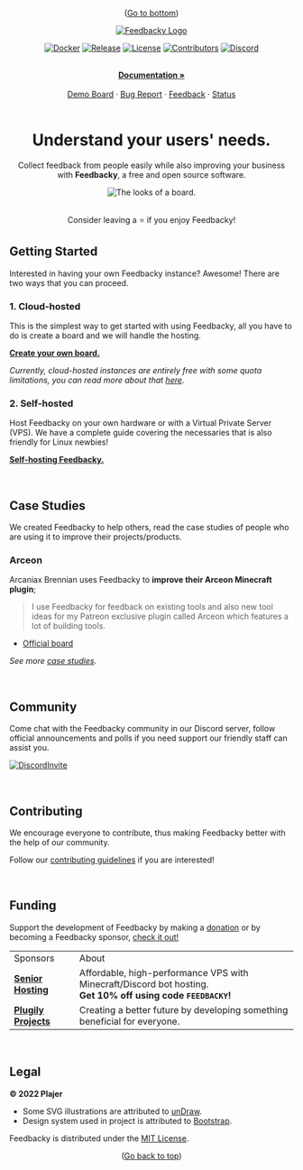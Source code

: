 <!--- Bottom Scroll ---->
<div id="bottom">
    <p align="center">
        (<a href="#legal">Go to bottom</a>)
    </p>
</div>

<!--- Branding ---->
<div id="branding">
    <div align="center">
        <a href="https://feedbacky.net">
            <img src="https://cdn.feedbacky.net/static/img/product-brand.png" alt="Feedbacky Logo">
        </a>
    </div>
</div>

<!--- Shields -->
<div id="shields">
    <div align="center">
      
  [![Docker][dockerShield]][dockerURL]
  [![Release][releaseShield]][releaseURL]
  [![License][licenseShield]][licenseURL]
  [![Contributors][contribShield]][contribURL]
  [![Discord][discordShield]][discordURL]        
      
  </div>
</div>

<!--- Links ---->
<!---
Section inspired by https://github.com/othneildrew/Best-README-Template!
---->
<div id="links">
  <div align="center">
  <br />
    <a href="https://docs.feedbacky.net/"><b>Documentation »</b></a>
  <br />
  <br />
    <a href="https://app.feedbacky.net/b/feedbacky-demo">Demo Board</a>
    ·
    <a href="https://github.com/feedbacky-project/app/issues/new?assignees=&labels=bug&template=bug_report.yml">Bug Report</a>
    ·
    <a href="https://app.feedbacky.net/b/feedbacky-official">Feedback</a>
    ·
    <a href="https://status.feedbacky.net">Status</a>
  </div>
</div>

<!--- Slogan ---->
<br />
<div id="slogan">
  <div align="center">
    <h1>Understand your users' needs.</h1>
      <p>Collect feedback from people easily while also improving your business with <b> Feedbacky</b>, a free and open source software.</p>     
      <img src="https://feedbacky.net/img/main_banner_dark_v1.webp" alt="The looks of a board.">      
  </div>
</div>

<!--- Star ---->
<br />
<div id="star">
    <div align="center">
        <p>Consider leaving a ⭐️ if you enjoy Feedbacky!</p>
    </div>
</div>

<!--- Getting Started ---->
<div id="gettingstarted">
<h2>Getting Started</h2>
  <p>Interested in having your own Feedbacky instance? Awesome! There are two ways that you can proceed.</p>
    <h3>1. Cloud-hosted</h3>
      <p>This is the simplest way to get started with using Feedbacky, all you have to do is create a board and we will handle the hosting.</p>
        <p><b><a href="https://app.feedbacky.net/create?source=Main_Page">Create your own board.</a></b></p>
      <p><i>Currently, cloud-hosted instances are entirely free with some quota limitations, you can read more about that <a href="https://feedbacky.net/#pricing">here</a>.</i></p>
    <h3>2. Self-hosted</h3>
      <p>Host Feedbacky on your own hardware or with a Virtual Private Server (VPS). We have a complete guide covering the necessaries that is also friendly for Linux newbies!</p>
    <p><b><a href="https://docs.feedbacky.net/getting-started/installation">Self-hosting Feedbacky.</a></b></p>          
</div>

<!--- Case Studies ---->
<br />
<div id="cases">
<h2>Case Studies</h2>
  <p>We created Feedbacky to help others, read the case studies of people who are using it to improve their projects/products.</p>
    <h3>Arceon</h3>
    <p>Arcaniax Brennian uses Feedbacky to <b>improve their Arceon Minecraft plugin</b>;</p>
    <blockquote>
    I use Feedbacky for feedback on existing tools and also new tool ideas for my Patreon exclusive plugin called Arceon which features a lot of building tools.
    </blockquote>
    <list>
        <ul>
            <li><a href="https://app.feedbacky.net/b/arceon">Official board</a></li>
        </ul>         
    </list>        
  <p><i>See more <a href="https://docs.feedbacky.net/project-overview/case-studies">case studies</a>.</i></p>
</div>
  
<!--- Community ---->
<br />
<div id="community">
<h2>Community</h2>
  <p>Come chat with the Feedbacky community in our Discord server, follow official announcements and polls if you need support our friendly staff can assist you.</p>

  [![DiscordInvite][discordBanner]][discordInvite]
    
<!--- Contributing ---->
<br />
<div id="contributing">
<h2>Contributing</h2>
  <p>We encourage everyone to contribute, thus making Feedbacky better with the help of our community.</p>
 <p>Follow our <a href="/CONTRIBUTING.md">contributing guidelines</a> if you are interested!</a></p>
</div>  
  
<!--- Funding ---->
<br />
<div id="funding">
<h2>Funding</h2>
    <p>Support the development of Feedbacky by making a <a href="https://docs.feedbacky.net/project-overview/donating">donation</a> or by becoming a Feedbacky sponsor, <a href="https://docs.feedbacky.net/project-overview/donating#sponsoring">check it out!</a></p>
  <table>   
    <tr>
      <td>Sponsors</td>
      <td>About</td>        
      </tr>
      <td><a href="https://billing.senior-host.com/link.php?id=1"><b> Senior Hosting </b></a></td>
      <td>Affordable, high-performance VPS with Minecraft/Discord bot hosting. <br><b>Get 10% off using code <code>FEEDBACKY</code>!</b></td>
    </tr>
    <tr>
      <td><a href="https://plugily.xyz/?source=Feedbacky"><b> Plugily Projects </b></a></td>
      <td>Creating a better future by developing something beneficial for everyone.</td>
    </tr>
  </table>
</div>

<!--- Legal ---->
<br />
<div id="legal">
<h2>Legal</h2>
    <p><b>© 2022 Plajer</b></p>
    <list>
        <ul>
            <li>Some SVG illustrations are attributed to <a href="https://undraw.co/">unDraw</a>.</li>
            <li>Design system used in project is attributed to <a href="https://getbootstrap.com/">Bootstrap</a>.</li>
        </ul> 
    </list>    
    <p>Feedbacky is distributed under the <a href="/LICENSE.md">MIT License</a>.</p>
</div>

<!--- Back to top ---->
<div id="top">
    <p align="center">
        (<a href="#branding">Go back to top</a>)
    </p>
</div>

<!--- Links/Images ---->
[dockerShield]: https://img.shields.io/static/v1?style=for-the-badge&logoColor=white&logo=Docker&label=&message=DOCKER%20HUB&color=0db7ed
[dockerURL]: https://hub.docker.com/u/plajer
[releaseShield]: https://img.shields.io/github/v/release/feedbacky-project/app?include_prereleases&style=for-the-badge&labelColor=ecf0f1&color=007bff
[releaseURL]: https://github.com/feedbacky-project/app/releases
[licenseShield]: https://img.shields.io/github/license/feedbacky-project/app.svg?style=for-the-badge&labelColor=ecf0f1&color=007bff
[licenseURL]: https://github.com/feedbacky-project/app/blob/master/LICENSE.txt
[contribShield]: https://img.shields.io/github/contributors/feedbacky-project/app.svg?style=for-the-badge&labelColor=ecf0f1&color=007bff
[contribURL]: https://github.com/feedbacky-project/app/graphs/contributors
[discordShield]: https://img.shields.io/discord/614568773940150288?style=for-the-badge&logoColor=white&logo=Discord&labelColor=5865F2&color=5865F2
[discordURL]: https://discord.com/invite/6qCnKh5
[discordBanner]: https://invidget.switchblade.xyz/6qCnKh5
[discordInvite]: https://discord.com/invite/6qCnKh5
